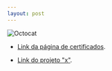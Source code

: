 ```yaml
---
layout: post
---
```

![Octocat](https://github.githubassets.com/images/icons/emoji/octocat.png)

- [Link da página de certificados](./another-page.html).





- [Link do projeto "x"](./Main-page/).